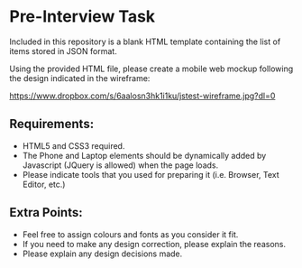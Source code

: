 # Pre-Interview Task

Included in this repository is a blank HTML template containing the list of items stored in JSON format. 

Using the provided HTML file, please create a mobile web mockup following the design indicated in the wireframe:

https://www.dropbox.com/s/6aalosn3hk1i1ku/jstest-wireframe.jpg?dl=0

## Requirements:
* HTML5 and CSS3 required.
* The Phone and Laptop elements should be dynamically added by Javascript (JQuery is allowed) when the page loads.
* Please indicate tools that you used for preparing it (i.e. Browser, Text Editor, etc.)

## Extra Points:
* Feel free to assign colours and fonts as you consider it fit. 
* If you need to make any design correction, please explain the reasons.
* Please explain any design decisions made.
